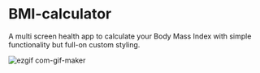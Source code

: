 # BMI-calculator
 A multi screen health app to calculate your Body Mass Index with simple functionality but full-on custom styling.

![ezgif com-gif-maker](https://user-images.githubusercontent.com/69526660/125190222-b0234400-e259-11eb-84ee-60123155dd87.gif)

